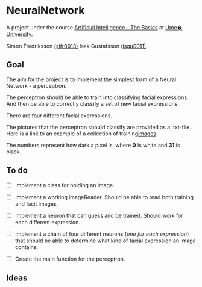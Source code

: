 # NeuralNetwork

A project under the course [Artificial Intelligence - The Basics](https://www.umu.se/utbildning/kurser/artificiell-intelligens---grunderna/) at [Ume� University](http://www.umu.se/).

Simon Fredriksson [(sifr0013)](sifr0013@student.umu.se "Email")
Isak Gustafsson [(isgu0011)](isgu0011@student.umu.se "Email")

## Goal
The aim for the project is to implement the simplest form of a Neural Network - a perceptron.

The perceptron should be able to train into classifying facial expressions. And then be able to correctly classify a set of new facial expressions.

There are four different facial expressions.

The pictures that the perceptron should classify are provided as a 
.txt-file. Here is a link to an example of a collection of training[images](https://www8.cs.umu.se/kurser/5DV121/HT17/assignment2/training.txt "Collection of training images").

The numbers represent how dark a pixel is, where **0** is white and **31** is black.
 


## To do

- [ ] Implement a class for holding an image.
- [ ] Implement a working imageReader. Should be able to read both training and facit images.
- [ ] Implement a neuron that can guess and be trained. Should work for each different expression.
- [ ] Implement a chain of four different neurons (*one for each expression*) that should be able to determine what kind of
facial expression an image contains.
- [ ] Create the main function for the perceptron.


## Ideas

